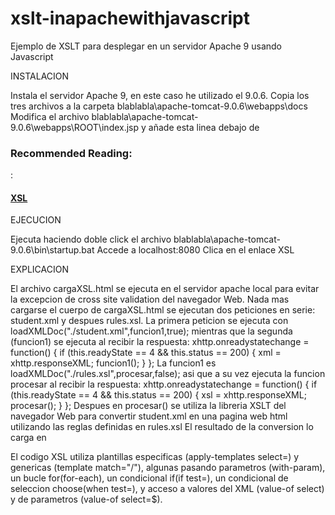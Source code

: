 # xslt-inapachewithjavascript
Ejemplo de XSLT para desplegar en un servidor Apache 9 usando Javascript

INSTALACION

Instala el servidor Apache 9, en este caso he utilizado el 9.0.6.
Copia los tres archivos a la carpeta blablabla\apache-tomcat-9.0.6\webapps\docs\
Modifica el archivo blablabla\apache-tomcat-9.0.6\webapps\ROOT\index.jsp
y añade esta linea debajo de <h3>Recommended Reading:</h3>:
<h4><a href="${tomcatDocUrl}cargaXSL.html">XSL</a></h4>

EJECUCION

Ejecuta haciendo doble click el archivo blablabla\apache-tomcat-9.0.6\bin\startup.bat
Accede a localhost:8080
Clica en el enlace XSL

EXPLICACION

El archivo cargaXSL.html se ejecuta en el servidor apache local para evitar la excepcion de cross site validation del navegador Web.
Nada mas cargarse el cuerpo de cargaXSL.html se ejecutan dos peticiones en serie: student.xml y despues rules.xsl.
La primera peticion se ejecuta con loadXMLDoc("./student.xml",funcion1,true); mientras que la segunda (funcion1) se ejecuta al recibir la respuesta:
xhttp.onreadystatechange = function() {
			if (this.readyState == 4 && this.status == 200) {
				xml = xhttp.responseXML;
				funcion1();
			}
		};
La funcion1 es loadXMLDoc("./rules.xsl",procesar,false); asi que a su vez ejecuta la funcion procesar al recibir la respuesta:
xhttp.onreadystatechange = function() {
			if (this.readyState == 4 && this.status == 200) {
				xsl = xhttp.responseXML;
				procesar();
			}
		};
Despues en procesar() se utiliza la libreria XSLT del navegador Web para convertir student.xml en una pagina web html utilizando las reglas definidas en rules.xsl
El resultado de la conversion lo carga en <div id="example" />
El codigo XSL utiliza plantillas especificas (apply-templates select=) y genericas (template match="/"), algunas pasando parametros (with-param), un bucle for(for-each), un condicional if(if test=), un condicional de seleccion choose(when test=), y acceso a valores del XML (value-of select) y de parametros (value-of select=$).
